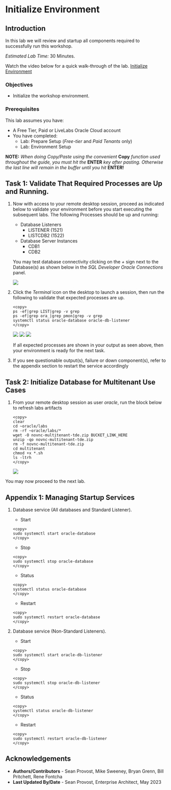 # Initialize Environment

## Introduction

In this lab we will review and startup all components required to successfully run this workshop.

*Estimated Lab Time:* 30 Minutes.

Watch the video below for a quick walk-through of the lab.
[Initialize Environment](videohub:1_o155nu8l)

### Objectives
- Initialize the workshop environment.

### Prerequisites
This lab assumes you have:
- A Free Tier, Paid or LiveLabs Oracle Cloud account
- You have completed:
    - Lab: Prepare Setup (*Free-tier* and *Paid Tenants* only)
    - Lab: Environment Setup

**NOTE:** *When doing Copy/Paste using the convenient* **Copy** *function used throughout the guide, you must hit the* **ENTER** *key after pasting. Otherwise the last line will remain in the buffer until you hit* **ENTER!**

## Task 1: Validate That Required Processes are Up and Running.

1. Now with access to your remote desktop session, proceed as indicated below to validate your environment before you start executing the subsequent labs. The following Processes should be up and running:

    - Database Listeners
        - LISTENER (1521)
        - LISTCDB2 (1522)
    - Database Server Instances
        - CDB1
        - CDB2

    You may test database connectivity clicking on the *+* sign next to the Database(s) as shown below in the *SQL Developer Oracle Connections* panel.

    ![](./images/ADD_IMAGE_HERE " ")

2. Click the *Terminal* icon on the desktop to launch a session, then run the following to validate that expected processes are up.

    ```
    <copy>
    ps -ef|grep LIST|grep -v grep
    ps -ef|grep ora_|grep pmon|grep -v grep
    systemctl status oracle-database oracle-db-listener
    </copy>
    ```

    ![](./images/ADD_IMAGE_HEREcheck-pmon-up.png " ")
    ![](./images/ADD_IMAGE_HEREcheck-db-service-up.png " ")
    ![](./images/ADD_IMAGE_HEREcheck-dblistner-service-up.png " ")

    If all expected processes are shown in your output as seen above, then your environment is ready for the next task.  

3. If you see questionable output(s), failure or down component(s), refer to the appendix section to restart the service accordingly

## Task 2: Initialize Database for Multitenant Use Cases

1. From your remote desktop session as user *oracle*, run the block below to refresh labs artifacts

    ```
    <copy>
    clear
    cd ~oracle/labs
    rm -rf ~oracle/labs/*
    wget -O novnc-multitenant-tde.zip BUCKET_LINK_HERE
    unzip -qo novnc-multitenant-tde.zip
    rm -f novnc-multitenant-tde.zip
    cd multitenant
    chmod +x *.sh
    ls -ltrh
    </copy>
    ```

    ![](./images/ADD_IMAGE_HEREinit-multitenant.png " ")

<!-- for 21c image only.
2. Create Database Links. During this workshop you will use database links *cdb1_dblink* and *cdb2_dblink* to perform tasks across between the two CDBs

    ```
    <copy>
    cat initCDBs.sh
    . ./initCDBs.sh
    </copy>
    ``` 
    -->

You may now proceed to the next lab.

## Appendix 1: Managing Startup Services

1. Database service (All databases and Standard Listener).

    - Start

    ```
    <copy>
    sudo systemctl start oracle-database
    </copy>
    ```
    - Stop

    ```
    <copy>
    sudo systemctl stop oracle-database
    </copy>
    ```

    - Status

    ```
    <copy>
    systemctl status oracle-database
    </copy>
    ```

    - Restart

    ```
    <copy>
    sudo systemctl restart oracle-database
    </copy>
    ```

2. Database service (Non-Standard Listeners).

    - Start

    ```
    <copy>
    sudo systemctl start oracle-db-listener
    </copy>
    ```
    - Stop

    ```
    <copy>
    sudo systemctl stop oracle-db-listener
    </copy>
    ```

    - Status

    ```
    <copy>
    systemctl status oracle-db-listener
    </copy>
    ```

    - Restart

    ```
    <copy>
    sudo systemctl restart oracle-db-listener
    </copy>
    ```

## Acknowledgements
- **Authors/Contributors** - Sean Provost, Mike Sweeney, Bryan Grenn, Bill Pritchett, Rene Fontcha
- **Last Updated By/Date** - Sean Provost, Enterprise Architect, May 2023
